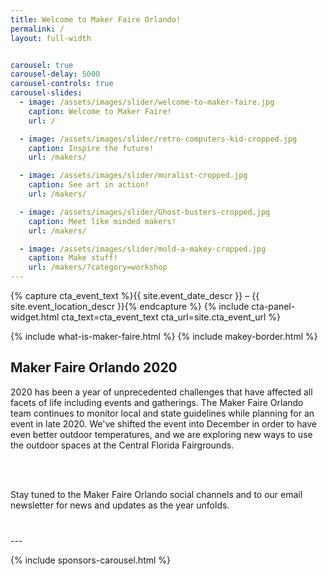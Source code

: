 ```yaml
---
title: Welcome to Maker Faire Orlando!
permalink: /
layout: full-width


carousel: true
carousel-delay: 5000
carousel-controls: true
carousel-slides:
  - image: /assets/images/slider/welcome-to-maker-faire.jpg  
    caption: Welcome to Maker Faire!
    url: /

  - image: /assets/images/slider/retro-computers-kid-cropped.jpg  
    caption: Inspire the future!
    url: /makers/

  - image: /assets/images/slider/muralist-cropped.jpg
    caption: See art in action!
    url: /makers/

  - image: /assets/images/slider/Ghost-busters-cropped.jpg
    caption: Meet like minded makers!
    url: /makers/

  - image: /assets/images/slider/mold-a-makey-cropped.jpg
    caption: Make stuff!
    url: /makers/?category=workshop
---
```


{% capture cta_event_text %}{{ site.event_date_descr }} – {{ site.event_location_descr }}{% endcapture %}
{% include cta-panel-widget.html cta_text=cta_event_text cta_url=site.cta_event_url %}


{% include what-is-maker-faire.html %}
{% include makey-border.html %}

<section class="Maker Faire Orlando 2020">
  <div class="container">
    <div class="row text-center">
      <div class="title-w-border-y">
        <h2>Maker Faire Orlando 2020</h2>
        </div>
        </div>
        <div class="row">
        <div class="col-md-6 col-md-offset-3">
        <p class="text-center">2020 has been a year of unprecedented challenges that have affected all facets of life including events and gatherings.
        The Maker Faire Orlando team continues to monitor local and state guidelines while planning for an event in late 2020. We've shifted the event into December in order to have even better outdoor temperatures, and we are exploring new ways to use the outdoor spaces at the Central Florida Fairgrounds. </p>
        <BR><br>
        <p class="text-center">Stay tuned to the Maker Faire Orlando social channels and to our email newsletter for news and updates as the year unfolds.</p>
      </div>
    </div>
  </div>
</section>

<div style="margin-bottom:40px"></div>
---

{% include sponsors-carousel.html %}
